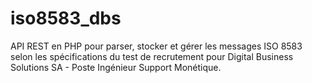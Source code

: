 # iso8583_dbs
API REST en PHP pour parser, stocker et gérer les messages ISO 8583 selon les spécifications du test de recrutement pour Digital Business Solutions SA - Poste Ingénieur Support Monétique.

